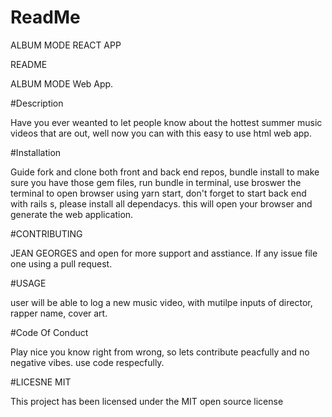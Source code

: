 # ReadMe

ALBUM MODE REACT APP

README

ALBUM MODE Web App.

#Description

Have you ever weanted to let people know about the hottest summer music videos that are out, well now you can with this easy to use html web app.

#Installation

Guide fork and clone both front and back end repos, bundle install to make sure you have those gem files, run bundle in terminal, use broswer the terminal to open browser using yarn start, don't forget to start back end with rails s, please install all dependacys. this will open your browser and generate the web application.

#CONTRIBUTING

JEAN GEORGES and open for more support and asstiance. If any issue file one using a pull request.

#USAGE

user will be able to log a new music video, with mutilpe inputs of director, rapper name, cover art.

#Code Of Conduct

Play nice you know right from wrong, so lets contribute peacfully and no negative vibes. use code respecfully.

#LICESNE MIT

This project has been licensed under the MIT open source license
